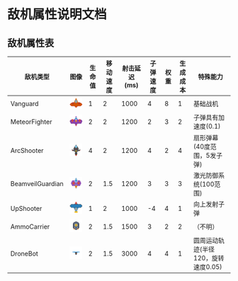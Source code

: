 # 敌机属性说明文档

## 敌机属性表

| 敌机类型          | 图像                                              | 生命值 | 移动速度 | 射击延迟(ms) | 子弹速度 | 权重 | 生成成本 | 特殊能力                              |
|-------------------|--------------------------------------------------|--------|----------|--------------|----------|------|----------|---------------------------------------|
| Vanguard          | ![Vanguard](../public/assets/Vanguard.png)        | 1      | 2        | 1000         | 4        | 8    | 1        | 基础战机                              |
| MeteorFighter     | ![MeteorFighter](../public/assets/MeteorFighter.png) | 2      | 2        | 1200         | 2        | 3    | 2        | 子弹具有加速度(0.1)                   |
| ArcShooter        | ![ArcShooter](../public/assets/ArcShooter.png)    | 4      | 2        | 1200         | 4        | 2    | 4        | 扇形弹幕(40度范围，5发子弹)           |
| BeamveilGuardian  | ![BeamveilGuardian](../public/assets/BeamveilGuardian.png) | 2      | 1.5      | 1200         | 3        | 3    | 3        | 激光防御系统(100范围)                 |
| UpShooter         | ![UpShooter](../public/assets/UpShooter.png)      | 1      | 2        | 1000         | -4       | 4    | 1        | 向上发射子弹                          |
| AmmoCarrier       | ![AmmoCarrier](../public/assets/AmmoCarrier.png)  | 2      | 1.5      | 1500         | 3        | 2    | 2        | （不明）                              |
| DroneBot          | ![DroneBot](../public/assets/DroneBot.png)        | 2      | 1.5      | 3000         | 4        | 4    | 1        | 圆周运动轨迹(半径120，旋转速度0.05)   |


